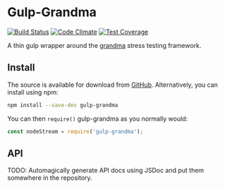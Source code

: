 # Gulp-Grandma

[![Build Status][1]][2] [![Code Climate][3]][4] [![Test Coverage][5]][6]

[1]: https://travis-ci.org/stezu/gulp-grandma.svg?branch=master
[2]: https://travis-ci.org/stezu/gulp-grandma

[3]: https://codeclimate.com/github/stezu/gulp-grandma/badges/gpa.svg
[4]: https://codeclimate.com/github/stezu/gulp-grandma

[5]: https://codeclimate.com/github/stezu/gulp-grandma/badges/coverage.svg
[6]: https://codeclimate.com/github/stezu/gulp-grandma/coverage

A thin gulp wrapper around the [grandma](https://www.npmjs.com/package/grandma) stress testing framework.

## Install

The source is available for download from [GitHub](https://github.com/stezu/gulp-grandma). Alternatively, you can install using npm:

```bash
npm install --save-dev gulp-grandma
```

You can then `require()` gulp-grandma as you normally would:

```js
const nodeStream = require('gulp-grandma');
```

## API

TODO: Automagically generate API docs using JSDoc and put them somewhere in the repository.
